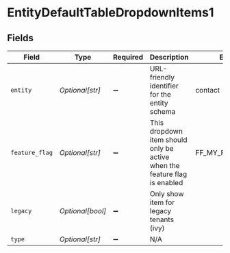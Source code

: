 # EntityDefaultTableDropdownItems1


## Fields

| Field                                                                     | Type                                                                      | Required                                                                  | Description                                                               | Example                                                                   |
| ------------------------------------------------------------------------- | ------------------------------------------------------------------------- | ------------------------------------------------------------------------- | ------------------------------------------------------------------------- | ------------------------------------------------------------------------- |
| `entity`                                                                  | *Optional[str]*                                                           | :heavy_minus_sign:                                                        | URL-friendly identifier for the entity schema                             | contact                                                                   |
| `feature_flag`                                                            | *Optional[str]*                                                           | :heavy_minus_sign:                                                        | This dropdown item should only be active when the feature flag is enabled | FF_MY_FEATURE_FLAG                                                        |
| `legacy`                                                                  | *Optional[bool]*                                                          | :heavy_minus_sign:                                                        | Only show item for legacy tenants (ivy)                                   |                                                                           |
| `type`                                                                    | *Optional[str]*                                                           | :heavy_minus_sign:                                                        | N/A                                                                       |                                                                           |